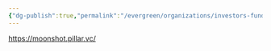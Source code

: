 ```yaml
---
{"dg-publish":true,"permalink":"/evergreen/organizations/investors-funders/private/pillar-vc-moonshot/"}
---
```


https://moonshot.pillar.vc/

